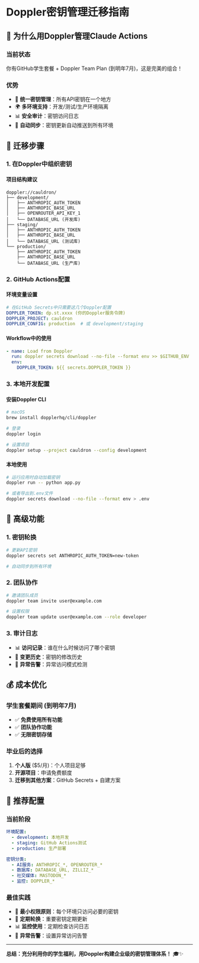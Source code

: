 # Doppler密钥管理迁移指南

## 🎯 为什么用Doppler管理Claude Actions

### **当前状态**
你有GitHub学生套餐 + Doppler Team Plan (到明年7月)，这是完美的组合！

### **优势**
- 🔐 **统一密钥管理**：所有API密钥在一个地方
- 🌍 **多环境支持**：开发/测试/生产环境隔离
- 📊 **安全审计**：密钥访问日志
- 🔄 **自动同步**：密钥更新自动推送到所有环境

## 🔧 迁移步骤

### **1. 在Doppler中组织密钥**

#### **项目结构建议**
```
doppler://cauldron/
├── development/
│   ├── ANTHROPIC_AUTH_TOKEN
│   ├── ANTHROPIC_BASE_URL  
│   ├── OPENROUTER_API_KEY_1
│   └── DATABASE_URL (开发库)
├── staging/
│   ├── ANTHROPIC_AUTH_TOKEN
│   ├── ANTHROPIC_BASE_URL
│   └── DATABASE_URL (测试库)
└── production/
    ├── ANTHROPIC_AUTH_TOKEN
    ├── ANTHROPIC_BASE_URL
    └── DATABASE_URL (生产库)
```

### **2. GitHub Actions配置**

#### **环境变量设置**
```yaml
# 在GitHub Secrets中只需要这几个Doppler配置
DOPPLER_TOKEN: dp.st.xxxx (你的Doppler服务令牌)
DOPPLER_PROJECT: cauldron
DOPPLER_CONFIG: production  # 或 development/staging
```

#### **Workflow中的使用**
```yaml
- name: Load from Doppler
  run: doppler secrets download --no-file --format env >> $GITHUB_ENV
  env:
    DOPPLER_TOKEN: ${{ secrets.DOPPLER_TOKEN }}
```

### **3. 本地开发配置**

#### **安装Doppler CLI**
```bash
# macOS
brew install dopplerhq/cli/doppler

# 登录
doppler login

# 设置项目
doppler setup --project cauldron --config development
```

#### **本地使用**
```bash
# 运行应用时自动加载密钥
doppler run -- python app.py

# 或者导出到.env文件
doppler secrets download --no-file --format env > .env
```

## 🚀 高级功能

### **1. 密钥轮换**
```bash
# 更新API密钥
doppler secrets set ANTHROPIC_AUTH_TOKEN=new-token

# 自动同步到所有环境
```

### **2. 团队协作**
```bash
# 邀请团队成员
doppler team invite user@example.com

# 设置权限
doppler team update user@example.com --role developer
```

### **3. 审计日志**
- 📊 **访问记录**：谁在什么时候访问了哪个密钥
- 🔄 **变更历史**：密钥的修改历史
- 🚨 **异常告警**：异常访问模式检测

## 💰 成本优化

### **学生套餐期间 (到明年7月)**
- ✅ **免费使用所有功能**
- ✅ **团队协作功能**
- ✅ **无限密钥存储**

### **毕业后的选择**
1. **个人版** ($5/月)：个人项目足够
2. **开源项目**：申请免费额度
3. **迁移到其他方案**：GitHub Secrets + 自建方案

## 🎯 推荐配置

### **当前阶段**
```yaml
环境配置:
  - development: 本地开发
  - staging: GitHub Actions测试
  - production: 生产部署

密钥分类:
  - AI服务: ANTHROPIC_*, OPENROUTER_*
  - 数据库: DATABASE_URL, ZILLIZ_*
  - 社交媒体: MASTODON_*
  - 监控: DOPPLER_*
```

### **最佳实践**
- 🔐 **最小权限原则**：每个环境只访问必要的密钥
- 🔄 **定期轮换**：重要密钥定期更新
- 📊 **监控使用**：定期检查访问日志
- 🚨 **异常告警**：设置异常访问告警

---

**总结：充分利用你的学生福利，用Doppler构建企业级的密钥管理体系！** 🎓✨
